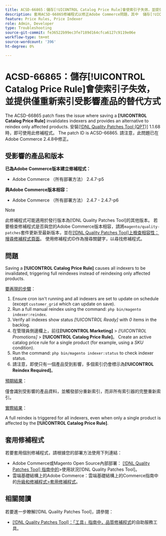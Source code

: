 ```yaml
---
title: ACSD-66865：儲存[!UICONTROL Catalog Price Rule]會使索引子失效，並提供僅重新索引受影響產品的替代方式
description: 套用ACSD-66865修補程式以修正Adobe Commerce問題，其中  儲存[!UICONTROL Catalog Price Rules]會使索引子失效，並提供僅重新索引受影響產品的替代方式。
feature: Price Rules, Price Indexer
role: Admin, Developer
type: Troubleshooting
source-git-commit: fe36522b99ec3fe7189d164cfca6127c9119e06e
workflow-type: tm+mt
source-wordcount: '396'
ht-degree: 0%

---
```



# ACSD-66865：儲存&#x200B;**[!UICONTROL Catalog Price Rule]**&#x200B;會使索引子失效，並提供僅重新索引受影響產品的替代方式

The ACSD-66865 patch fixes the issue where saving a **[!UICONTROL Catalog Price Rule]** invalidates indexers and provides an alternative to reindex only affected products. 安裝[[!DNL Quality Patches Tool (QPT)]](/help/tools/quality-patches-tool/quality-patches-tool-to-self-serve-quality-patches.md) 1.1.68時，即可使用此修補程式。 The patch ID is ACSD-66865. 請注意，此問題已在Adobe Commerce 2.4.8中修正。

## 受影響的產品和版本

**已為Adobe Commerce版本建立修補程式：**

* Adobe Commerce （所有部署方法） 2.4.7-p5

**與Adobe Commerce版本相容：**

* Adobe Commerce （所有部署方法） 2.4.7 - 2.4.7-p6

>[!NOTE]
>
>此修補程式可能適用於發行版本為[!DNL Quality Patches Tool]的其他版本。 若要檢查修補程式是否與您的Adobe Commerce版本相容，請將`magento/quality-patches`套件更新至最新版本，並在[[!DNL Quality Patches Tool]上檢查相容性：搜尋修補程式頁面](https://experienceleague.adobe.com/tools/commerce-quality-patches/index.html)。 使用修補程式ID作為搜尋關鍵字，以尋找修補程式。

## 問題

Saving a **[!UICONTROL Catalog Price Rule]** causes all indexers to be invalidated, triggering full reindexes instead of reindexing only affected products.

<u>要再現的步驟</u>：

1. Ensure cron isn&#39;t running and all indexers are set to update on schedule (except `customer_grid` which can update on save).
2. Run a full manual reindex using the command: `php bin/magento indexer:reindex`.
3. Verify all indexes show status *[!UICONTROL Ready]* with *0* items in the backlog.
4. 在管理員側邊欄上，前往&#x200B;**[!UICONTROL Marketing]** > *[!UICONTROL Promotions]* > **[!UICONTROL Catalog Price Rule]**。 Create an active catalog price rule for a single product (for example, using a *SKU* condition).
5. Run the command: `php bin/magento indexer:status` to check indexer status.
6. 請注意，即使只有一個產品受到影響，多個索引仍會標示為&#x200B;**[!UICONTROL Reindex Required]**。

<u>預期結果</u>：

僅會識別受影響的產品資料，並觸發部分重新索引，而非所有索引器的完整重新索引。

<u>實際結果</u>：

A full reindex is triggered for all indexers, even when only a single product is affected by the **[!UICONTROL Catalog Price Rule]**.

## 套用修補程式

若要套用個別修補程式，請根據您的部署方法使用下列連結：

* Adobe Commerce或Magento Open Source內部部署： [[!DNL Quality Patches Tool] 指南中的](/help/tools/quality-patches-tool/usage.md)>使用狀況[!DNL Quality Patches Tool]。
* 雲端基礎結構上的Adobe Commerce：雲端基礎結構上的Commerce指南中的[升級和修補程式>套用修補程式](https://experienceleague.adobe.com/docs/commerce-cloud-service/user-guide/develop/upgrade/apply-patches.html)。

## 相關閱讀

若要進一步瞭解[!DNL Quality Patches Tool]，請參閱：

* [[!DNL Quality Patches Tool]：「工具」指南中，品質修補程式](/help/tools/quality-patches-tool/quality-patches-tool-to-self-serve-quality-patches.md)的自助服務工具。
